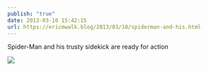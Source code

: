 ```yaml
---
publish: "true"
date: 2013-03-10 15:42:15
url: https://ericmwalk.blog/2013/03/10/spiderman-and-his.html
---
```


Spider-Man and his trusty sidekick are ready for action

![](https://ericmwalk.blog/uploads/2022/b29e3ff78f.jpg)